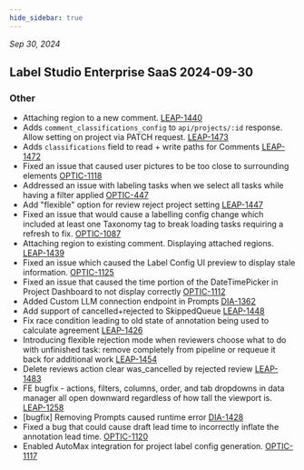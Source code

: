 ```yaml
---
hide_sidebar: true
---
```


*Sep 30, 2024*

## Label Studio Enterprise SaaS 2024-09-30
### Other
- Attaching region to a new comment.  [LEAP-1440](https://humansignal.atlassian.net/browse/LEAP-1440)
- Adds `comment_classifications_config` to `api/projects/:id` response. Allow setting on project via PATCH request. [LEAP-1473](https://humansignal.atlassian.net/browse/LEAP-1473)
- Adds `classifications` field to read + write paths for Comments [LEAP-1472](https://humansignal.atlassian.net/browse/LEAP-1472)
- Fixed an issue that caused user pictures to be too close to surrounding elements [OPTIC-1118](https://humansignal.atlassian.net/browse/OPTIC-1118)
- Addressed an issue with labeling tasks when we select all tasks while having a filter applied [OPTIC-447](https://humansignal.atlassian.net/browse/OPTIC-447)
- Add "flexible" option for review reject project setting [LEAP-1447](https://humansignal.atlassian.net/browse/LEAP-1447)
- Fixed an issue that would cause a labelling config change which included at least one Taxonomy tag to break loading tasks requiring a refresh to fix. [OPTIC-1087](https://humansignal.atlassian.net/browse/OPTIC-1087)
- Attaching region to existing comment. Displaying attached regions. [LEAP-1439](https://humansignal.atlassian.net/browse/LEAP-1439)
- Fixed an issue which caused the Label Config UI preview to display stale information. [OPTIC-1125](https://humansignal.atlassian.net/browse/OPTIC-1125)
- Fixed an issue that caused the time portion of the DateTimePicker in Project Dashboard to not display correctly [OPTIC-1112](https://humansignal.atlassian.net/browse/OPTIC-1112)
- Added Custom LLM connection endpoint in Prompts [DIA-1362](https://humansignal.atlassian.net/browse/DIA-1362)
- Add support of cancelled+rejected to SkippedQueue [LEAP-1448](https://humansignal.atlassian.net/browse/LEAP-1448)
- Fix race condition leading to old state of annotation being used to calculate agreement [LEAP-1426](https://humansignal.atlassian.net/browse/LEAP-1426)
- Introducing flexible rejection mode when reviewers choose what to do with unfinished task: remove completely from pipeline or requeue it back for additional work [LEAP-1454](https://humansignal.atlassian.net/browse/LEAP-1454)
- Delete reviews action clear was_cancelled by rejected review [LEAP-1483](https://humansignal.atlassian.net/browse/LEAP-1483)
- FE bugfix - actions, filters, columns, order, and tab dropdowns in data manager all open downward regardless of how tall the viewport is. [LEAP-1258](https://humansignal.atlassian.net/browse/LEAP-1258)
- [bugfix] Removing Prompts caused runtime error [DIA-1428](https://humansignal.atlassian.net/browse/DIA-1428)
- Fixed a bug that could cause draft lead time to incorrectly inflate the annotation lead time. [OPTIC-1120](https://humansignal.atlassian.net/browse/OPTIC-1120)
- Enabled AutoMax integration for project label config generation. [OPTIC-1117](https://humansignal.atlassian.net/browse/OPTIC-1117)

